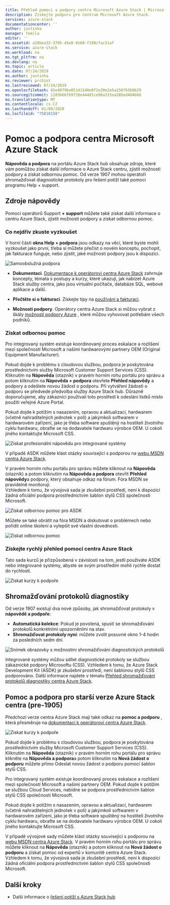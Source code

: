 ```yaml
---
title: Přehled pomoci a podpory centra Microsoft Azure Stack | Microsoft Docs
description: Získejte podporu pro Centrum Microsoft Azure Stack.
services: azure-stack
documentationcenter: ''
author: justinha
manager: femila
editor: ''
ms.assetid: a20bea32-3705-45e8-9168-f198cfac51af
ms.service: azure-stack
ms.workload: na
ms.tgt_pltfrm: na
ms.devlang: na
ms.topic: article
ms.date: 07/24/2019
ms.author: justinha
ms.reviewer: prchint
ms.lastreviewed: 07/24/2019
ms.openlocfilehash: 65e4879be05141540e8f2e20e2a5a156f6368629
ms.sourcegitcommit: 1185b66f69f28e44481ce96a315ea285ed404b66
ms.translationtype: MT
ms.contentlocale: cs-CZ
ms.lasthandoff: 01/09/2020
ms.locfileid: "75818158"
---
```

# <a name="microsoft-azure-stack-hub-help-and-support"></a>Pomoc a podpora centra Microsoft Azure Stack

**Nápověda a podpora** na portálu Azure Stack hub obsahuje zdroje, které vám pomůžou získat další informace o Azure Stack centru, zjistit možnosti podpory a získat odbornou pomoc. Od verze 1907 mohou operátoři shromažďovat diagnostické protokoly pro řešení potíží také pomocí programu Help + support.  

## <a name="help-resources"></a>Zdroje nápovědy 

Pomocí operátorů Support **+ support** můžete také získat další informace o centru Azure Stack, zjistit možnosti podpory a získat odbornou pomoc. 

### <a name="things-to-try-first"></a>Co nejdřív zkuste vyzkoušet

V horní části **okna Help + podpora** jsou odkazy na věci, které byste mohli vyzkoušet jako první, třeba si můžete přečíst o novém konceptu, pochopit, jak fakturace funguje, nebo zjistit, jaké možnosti podpory jsou k dispozici. 

![Samoobslužná podpora](media/azure-stack-help-and-support/get-support-tiles.png)

- **Dokumentaci**. [Dokumentace k operátorovi centra Azure Stack](index.yml) zahrnuje koncepty, témata s postupy a kurzy, které ukazují, jak nabízet Azure Stack služby centra, jako jsou virtuální počítače, databáze SQL, webové aplikace a další. 

- **Přečtěte si o fakturaci**. Získejte tipy na [používání a fakturaci](azure-stack-billing-and-chargeback.md).

- **Možnosti podpory**. Operátory centra Azure Stack si můžou vybrat z škály [možností podpory Azure](https://aka.ms/azstacksupport) , které můžou vyhovovat potřebám všech podniků. 

### <a name="get-expert-help"></a>Získat odbornou pomoc 

Pro integrovaný systém existuje koordinovaný proces eskalace a rozlišení mezi společností Microsoft a našimi hardwarovými partnery OEM (Original Equipment Manufacturer).

Pokud dojde k problému s cloudovou službou, podpora je poskytována prostřednictvím služby Microsoft Customer Support Services (CSS). Kliknutím na **Nápověda** (otazník) v pravém horním rohu portálu pro správu a potom kliknutím na **Nápověda + podpora** otevřete **Přehled nápovědy** a podpory a odešlete novou žádost o podporu. Při vytváření žádosti o podporu se předvede předvolba služby Azure Stack hub. Důrazně doporučujeme, aby zákazníci používali toto prostředí k odeslání lístků místo použití veřejné Azure Portal. 

Pokud dojde k potížím s nasazením, opravou a aktualizací, hardwarem (včetně nahraditelných jednotek v poli) a jakýmkoli softwarem v hardwarovém zařízení, jako je třeba software spuštěný na hostiteli životního cyklu hardwaru, obraťte se na dodavatele hardwaru výrobce OEM. U cokoli jiného kontaktujte Microsoft CSS.

![Získat profesionální nápovědu pro integrované systémy](media/azure-stack-help-and-support/get-support-integrated.png)

V případě ASDK můžete klást otázky související s podporou na [webu MSDN centra Azure Stack](https://social.msdn.microsoft.com/Forums/azure/home?forum=azurestack). 

V pravém horním rohu portálu pro správu můžete kliknout na **Nápověda** (otazník) a potom kliknutím na **Nápověda a podpora** otevřít **Přehled nápovědy**a podpory, který obsahuje odkaz na fórum. Fóra MSDN se pravidelně monitorují.  
Vzhledem k tomu, že vývojová sada je zkušební prostředí, není k dispozici žádná oficiální podpora prostřednictvím šablon stylů CSS společnosti Microsoft.

![Získat odbornou pomoc pro ASDK](media/azure-stack-help-and-support/get-support-asdk.png)

Můžete se také obrátit na fóra MSDN a diskutovat o problémech nebo pořídit online školení a vylepšit své vlastní dovednosti. 

![Získat odbornou pomoc](media/azure-stack-help-and-support/get-support-cards.png)

### <a name="get-up-to-speed-with-azure-stack-hub"></a>Získejte rychlý přehled pomocí centra Azure Stack

Tato sada kurzů je přizpůsobená v závislosti na tom, jestli používáte ASDK nebo integrované systémy, abyste se svým prostředím mohli rychle dostat do rychlosti. 

![Získat kurzy k podpoře](media/azure-stack-help-and-support/get-support-tutorials.png)

## <a name="diagnostic-log-collection"></a>Shromažďování protokolů diagnostiky

Od verze 1907 existují dva nové způsoby, jak shromažďovat protokoly v **nápovědě a podpoře**:

- **Automatická kolekce**: Pokud je povolená, spustí se shromažďování protokolů konkrétními upozorněními na stav. 
- **Shromažďovat protokoly nyní**: můžete zvolit posuvné okno 1-4 hodin za posledních sedm dní.

![Snímek obrazovky s možnostmi shromažďování diagnostických protokolů](media/azure-stack-automatic-log-collection/azure-stack-log-collection-overview.png)

Integrované systémy můžou sdílet diagnostické protokoly se službou zákaznické podpory Microsoftu (CSS). Vzhledem k tomu, že Azure Stack Development Kit (ASDK) je zkušební prostředí, není šablonou stylů CSS podporováno. Další informace najdete v tématu [Přehled shromažďování protokolů diagnostiky centra Azure Stack](azure-stack-diagnostic-log-collection-overview.md).



## <a name="help-and-support-for-earlier-releases-azure-stack-hub-pre-1905"></a>Pomoc a podpora pro starší verze Azure Stack centra (pre-1905)

Předchozí verze centra Azure Stack mají také odkaz na **pomoc a podporu** , která přesměruje na [dokumentaci k operátorovi centra Azure Stack](https://aka.ms/adminportaldocs).

![Získat kurzy k podpoře](media/azure-stack-help-and-support/get-support-previous.png)

Pokud dojde k problému s cloudovou službou, podpora je poskytována prostřednictvím služby Microsoft Customer Support Services (CSS). Kliknutím na **Nápověda** (otazník) v pravém horním rohu portálu pro správu klikněte na **Nápověda a podpora**a potom kliknutím na **Nová žádost o podporu** můžete přímo Odeslat novou žádost o podporu pomocí šablon stylů CSS.

Pro integrovaný systém existuje koordinovaný proces eskalace a rozlišení mezi společností Microsoft a našimi partnery OEM. Pokud dojde k potížím se službou Cloud Services, nabídne se podpora prostřednictvím šablon stylů CSS společnosti Microsoft. 

Pokud dojde k potížím s nasazením, opravou a aktualizací, hardwarem (včetně nahraditelných jednotek v poli) a jakýmkoli softwarem v hardwarovém zařízení, jako je třeba software spuštěný na hostiteli životního cyklu hardwaru, obraťte se na dodavatele hardwaru výrobce OEM. U cokoli jiného kontaktujte Microsoft CSS.

V případě vývojové sady můžete klást otázky související s podporou na [webu MSDN centra Azure Stack](https://social.msdn.microsoft.com/Forums/azure/home?forum=azurestack). V pravém horním rohu portálu pro správu můžete kliknout na **Nápověda** (otazník) a potom kliknout na **Nová žádost o podporu** a získat pomoc od expertů v komunitě centra Azure Stack.
Vzhledem k tomu, že vývojová sada je zkušební prostředí, není k dispozici žádná oficiální podpora prostřednictvím šablon stylů CSS společnosti Microsoft.

## <a name="next-steps"></a>Další kroky

- Další informace o [řešení potíží s Azure Stack hub](azure-stack-troubleshooting.md)